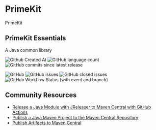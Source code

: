 # PrimeKit

PrimeKit

## PrimeKit Essentials
A Java common library 

![Github Created At](https://img.shields.io/github/created-at/shortthirdman-org/PrimeKit?logo=github&label=shortthirdman-org%2FPrimeKit&link=https%3A%2F%2Fgithub.com%2Fshortthirdman-org%2FPrimeKit)
![GitHub language count](https://img.shields.io/github/languages/count/shortthirdman-org/PrimeKit)
![GitHub commits since latest release](https://img.shields.io/github/commits-since/shortthirdman-org/PrimeKit/latest)

![GitHub](https://img.shields.io/github/license/shortthirdman-org/PrimeKit)
![GitHub issues](https://img.shields.io/github/issues/shortthirdman-org/PrimeKit)
![GitHub closed issues](https://img.shields.io/github/issues-closed/shortthirdman-org/PrimeKit)
![GitHub Workflow Status (with event and branch)](https://img.shields.io/github/actions/workflow/status/shortthirdman-org/PrimeKit/release.yml?event=push&branch=main)

## Community Resources

* [Release a Java Module with JReleaser to Maven Central with GitHub Actions](https://foojay.io/today/how-to-release-a-java-module-with-jreleaser-to-maven-central-with-github-actions/)
* [Publish a Java Maven Project to the Maven Central Repository](https://foojay.io/today/how-to-publish-a-java-maven-project-to-the-maven-central-repository/)
* [Publish Artifacts to Maven Central](https://www.jetbrains.com/help/space/publish-artifacts-to-maven-central.html)
